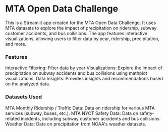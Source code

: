 # MTA Open Data Challenge 

This is a Streamlit app created for the MTA Open Data Challenge. It uses MTA datasets to explore the impact of precipitation on ridership, subway customer accidents, and bus collisions. The app features interactive visualizations, allowing users to filter data by year, ridership, precipitation, and more.

### Features
Interactive Filtering: Filter data by year
Visualizations: Explore the impact of precipitation on subway accidents and bus collisions using mathplot visualizations.
Data Insights: Provides insights and recommendations based on the analyzed data.

### Datasets Used
MTA Monthly Ridership / Traffic Data: Data on ridership for various MTA services (subway, buses, etc.).
MTA NYCT Safety Data: Data on safety-related incidents, including subway customer accidents and bus collisions.
Weather Data: Data on precipitation from NOAA's weather datasets.
